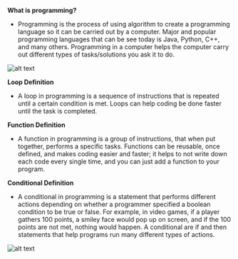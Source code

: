 <b>What is programming?</b>

- Programming is the process of using algorithm to create a programming language so it can be carried out by a computer. Major and popular programming languages that can be see today is Java, Python, C++, and many others. Programming in a computer helps the computer carry out different types of tasks/solutions you ask it to do.

![alt text](https://upload.wikimedia.org/wikipedia/commons/0/0d/Prog-languages.png)

<b>Loop Definition</b>

- A loop in programming is a sequence of instructions that is repeated until a certain condition is met. Loops can help coding be done faster until the task is completed.

<b>Function Definition</b>

- A function in programming is a group of instructions, that when put together, performs a specific tasks. Functions can be reusable, once defined, and makes coding easier and faster; it helps to not write down each code every single time, and you can just add a function to your program. 

<b>Conditional Definition</b>

- A conditional in programming is a statement that performs different actions depending on whether a programmer specified a boolean condition to be true or false. For example, in video games, if a player gathers 100 points, a smiley face would pop up on screen, and if the 100 points are not met, nothing would happen. A conditional are if and then statements that help programs run many different types of actions. 

![alt text](https://upload.wikimedia.org/wikipedia/commons/thumb/c/c5/If-Then-Else-diagram.svg/220px-If-Then-Else-diagram.svg.png)
